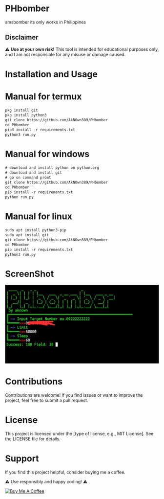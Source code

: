 # PHbomber
smsbomber its only works in Philippines
## Disclaimer
⚠️ **Use at your own risk!** This tool is intended for educational purposes only, and I am not responsible for any misuse or damage caused.

# Installation and Usage
# Manual for termux
```
pkg install git
pkg install python3
git clone https://github.com/AkNOwn389/PHbomber
cd PHbomber
pip3 install -r requirements.txt
python3 run.py
```
# Manual for windows
```
# download and install python on python.org
# download and install git
# go on command promt
git clone https://github.com/AkNOwn389/PHbomber
cd PHbomber
pip install -r requirements.txt
python run.py
```
# Manual for linux
```
sudo apt install python3-pip
sudo apt install git
git clone https://github.com/AkNOwn389/PHbomber
cd PHbomber
pip install -r requirements.txt
python3 run.py
```
# ScreenShot
![Screenshot](https://github.com/AkNOwn389/PHbomber/blob/main/Screenshot_20221215-005531.jpg)

# Contributions
Contributions are welcome! If you find issues or want to improve the project, feel free to submit a pull request.

# License
This project is licensed under the [type of license, e.g., MIT License]. See the LICENSE file for details.

# Support
If you find this project helpful, consider buying me a coffee.

⚠️ Use responsibly and happy coding! ⚠️

<a href="https://buymeacoffee.com/dariusofficia10" target="_blank"><img src="https://cdn.buymeacoffee.com/buttons/default-orange.png" alt="Buy Me A Coffee" height="41" width="174"></a>
